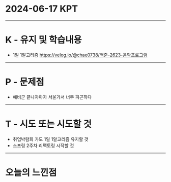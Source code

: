 # 2024-06-17 KPT
---
# K - 유지 및 학습내용
- 1일 1알고리즘 https://velog.io/@chae0738/백준-2623-음악프로그램

---
# P - 문제점
- 예비군 끝나자마자 서울가서 너무 피곤하다

---
# T - 시도 또는 시도할 것
- 취업박람회 가도 1일 1알고리즘 유지할 것
- 스프링 2주차 리팩토링 시작할 것

---
# 오늘의 느낀점

